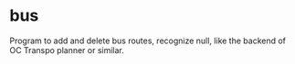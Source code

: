 # bus

Program to add and delete bus routes, recognize null, like the backend of OC Transpo planner or similar.
